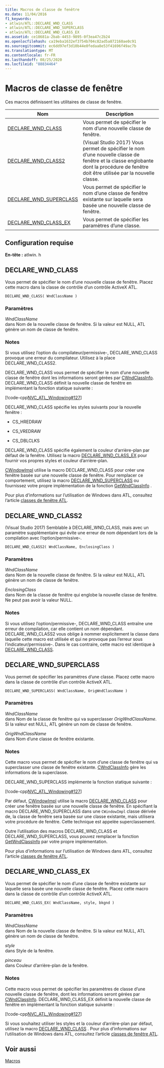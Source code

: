 ```yaml
---
title: Macros de classe de fenêtre
ms.date: 11/04/2016
f1_keywords:
- atlwin/ATL::DECLARE_WND_CLASS
- atlwin/ATL::DECLARE_WND_SUPERCLASS
- atlwin/ATL::DECLARE_WND_CLASS_EX
ms.assetid: ce18681a-2bab-4453-9895-0f3ea47c2b24
ms.openlocfilehash: ca19eba1632ef3754b704c82ad5a872160ae0c91
ms.sourcegitcommit: ec6dd97ef3d10b44e0fedaa8e53f41696f49ac7b
ms.translationtype: MT
ms.contentlocale: fr-FR
ms.lasthandoff: 08/25/2020
ms.locfileid: "88834464"
---
```

# <a name="window-class-macros"></a>Macros de classe de fenêtre

Ces macros définissent les utilitaires de classe de fenêtre.

|Nom|Description|
|-|-|
|[DECLARE_WND_CLASS](#declare_wnd_class)|Vous permet de spécifier le nom d’une nouvelle classe de fenêtre.|
|[DECLARE_WND_CLASS2](#declare_wnd_class2)|(Visual Studio 2017) Vous permet de spécifier le nom d’une nouvelle classe de fenêtre et la classe englobante dont la procédure de fenêtre doit être utilisée par la nouvelle classe.|
|[DECLARE_WND_SUPERCLASS](#declare_wnd_superclass)|Vous permet de spécifier le nom d’une classe de fenêtre existante sur laquelle sera basée une nouvelle classe de fenêtre.|
|[DECLARE_WND_CLASS_EX](#declare_wnd_class_ex)|Vous permet de spécifier les paramètres d’une classe.|

## <a name="requirements"></a>Configuration requise

**En-tête :** atlwin. h

## <a name="declare_wnd_class"></a><a name="declare_wnd_class"></a> DECLARE_WND_CLASS

Vous permet de spécifier le nom d’une nouvelle classe de fenêtre. Placez cette macro dans la classe de contrôle d’un contrôle ActiveX ATL.

```
DECLARE_WND_CLASS( WndClassName )
```

### <a name="parameters"></a>Paramètres

*WndClassName*<br/>
dans Nom de la nouvelle classe de fenêtre. Si la valeur est NULL, ATL génère un nom de classe de fenêtre.

### <a name="remarks"></a>Notes

Si vous utilisez l’option du compilateur/permissive-, DECLARE_WND_CLASS provoque une erreur du compilateur. Utilisez à la place DECLARE_WND_CLASS2.

DECLARE_WND_CLASS vous permet de spécifier le nom d’une nouvelle classe de fenêtre dont les informations seront gérées par [CWndClassInfo](cwndclassinfo-class.md). DECLARE_WND_CLASS définit la nouvelle classe de fenêtre en implémentant la fonction statique suivante :

[!code-cpp[NVC_ATL_Windowing#127](../../atl/codesnippet/cpp/window-class-macros_1.cpp)]

DECLARE_WND_CLASS spécifie les styles suivants pour la nouvelle fenêtre :

- CS_HREDRAW

- CS_VREDRAW

- CS_DBLCLKS

DECLARE_WND_CLASS spécifie également la couleur d’arrière-plan par défaut de la fenêtre. Utilisez la macro [DECLARE_WND_CLASS_EX](#declare_wnd_class_ex) pour fournir vos propres styles et couleur d’arrière-plan.

[CWindowImpl](cwindowimpl-class.md) utilise la macro DECLARE_WND_CLASS pour créer une fenêtre basée sur une nouvelle classe de fenêtre. Pour remplacer ce comportement, utilisez la macro [DECLARE_WND_SUPERCLASS](#declare_wnd_superclass) ou fournissez votre propre implémentation de la fonction [GetWndClassInfo](cwindowimpl-class.md#getwndclassinfo) .

Pour plus d’informations sur l’utilisation de Windows dans ATL, consultez l’article [classes de fenêtre ATL](../../atl/atl-window-classes.md).

## <a name="declare_wnd_class2"></a><a name="declare_wnd_class2"></a> DECLARE_WND_CLASS2

(Visual Studio 2017) Semblable à DECLARE_WND_CLASS, mais avec un paramètre supplémentaire qui évite une erreur de nom dépendant lors de la compilation avec l’option/permissive-.

```
DECLARE_WND_CLASS2( WndClassName, EnclosingClass )
```

### <a name="parameters"></a>Paramètres

*WndClassName*<br/>
dans Nom de la nouvelle classe de fenêtre. Si la valeur est NULL, ATL génère un nom de classe de fenêtre.

*EnclosingClass*<br/>
dans Nom de la classe de fenêtre qui englobe la nouvelle classe de fenêtre. Ne peut pas avoir la valeur NULL.

### <a name="remarks"></a>Notes

Si vous utilisez l’option/permissive-, DECLARE_WND_CLASS entraîne une erreur de compilation, car elle contient un nom dépendant. DECLARE_WND_CLASS2 vous oblige à nommer explicitement la classe dans laquelle cette macro est utilisée et qui ne provoque pas l’erreur sous l’indicateur/permissive-.
Dans le cas contraire, cette macro est identique à [DECLARE_WND_CLASS](#declare_wnd_class).

## <a name="declare_wnd_superclass"></a><a name="declare_wnd_superclass"></a> DECLARE_WND_SUPERCLASS

Vous permet de spécifier les paramètres d’une classe. Placez cette macro dans la classe de contrôle d’un contrôle ActiveX ATL.

```
DECLARE_WND_SUPERCLASS( WndClassName, OrigWndClassName )
```

### <a name="parameters"></a>Paramètres

*WndClassName*<br/>
dans Nom de la classe de fenêtre qui va superclasser *OrigWndClassName*. Si la valeur est NULL, ATL génère un nom de classe de fenêtre.

*OrigWndClassName*<br/>
dans Nom d’une classe de fenêtre existante.

### <a name="remarks"></a>Notes

Cette macro vous permet de spécifier le nom d’une classe de fenêtre qui va superclasser une classe de fenêtre existante. [CWndClassInfo](cwndclassinfo-class.md) gère les informations de la superclasse.

DECLARE_WND_SUPERCLASS implémente la fonction statique suivante :

[!code-cpp[NVC_ATL_Windowing#127](../../atl/codesnippet/cpp/window-class-macros_1.cpp)]

Par défaut, [CWindowImpl](cwindowimpl-class.md) utilise la macro [DECLARE_WND_CLASS](#declare_wnd_class) pour créer une fenêtre basée sur une nouvelle classe de fenêtre. En spécifiant la macro DECLARE_WND_SUPERCLASS dans une `CWindowImpl` classe dérivée de, la classe de fenêtre sera basée sur une classe existante, mais utilisera votre procédure de fenêtre. Cette technique est appelée superclassement.

Outre l’utilisation des macros DECLARE_WND_CLASS et DECLARE_WND_SUPERCLASS, vous pouvez remplacer la fonction [GetWndClassInfo](cwindowimpl-class.md#getwndclassinfo) par votre propre implémentation.

Pour plus d’informations sur l’utilisation de Windows dans ATL, consultez l’article [classes de fenêtre ATL](../../atl/atl-window-classes.md).

## <a name="declare_wnd_class_ex"></a><a name="declare_wnd_class_ex"></a> DECLARE_WND_CLASS_EX

Vous permet de spécifier le nom d’une classe de fenêtre existante sur laquelle sera basée une nouvelle classe de fenêtre. Placez cette macro dans la classe de contrôle d’un contrôle ActiveX ATL.

```
DECLARE_WND_CLASS_EX( WndClassName, style, bkgnd )
```

### <a name="parameters"></a>Paramètres

*WndClassName*<br/>
dans Nom de la nouvelle classe de fenêtre. Si la valeur est NULL, ATL génère un nom de classe de fenêtre.

*style*<br/>
dans Style de la fenêtre.

*pinceau*<br/>
dans Couleur d’arrière-plan de la fenêtre.

### <a name="remarks"></a>Notes

Cette macro vous permet de spécifier les paramètres de classe d’une nouvelle classe de fenêtre, dont les informations seront gérées par [CWndClassInfo](cwndclassinfo-class.md). DECLARE_WND_CLASS_EX définit la nouvelle classe de fenêtre en implémentant la fonction statique suivante :

[!code-cpp[NVC_ATL_Windowing#127](../../atl/codesnippet/cpp/window-class-macros_1.cpp)]

Si vous souhaitez utiliser les styles et la couleur d’arrière-plan par défaut, utilisez la macro [DECLARE_WND_CLASS](#declare_wnd_class) . Pour plus d’informations sur l’utilisation de Windows dans ATL, consultez l’article [classes de fenêtre ATL](../../atl/atl-window-classes.md).

## <a name="see-also"></a>Voir aussi

[Macros](atl-macros.md)
